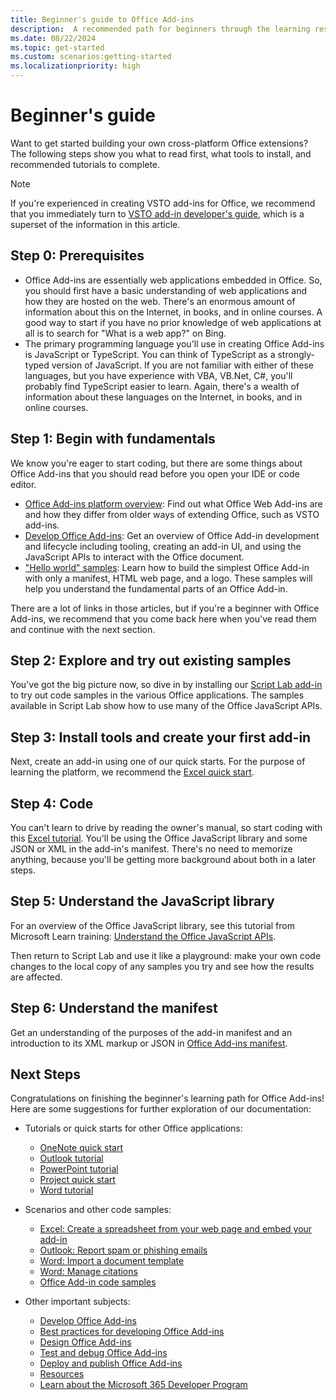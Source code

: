 ```yaml
---
title: Beginner's guide to Office Add-ins
description:  A recommended path for beginners through the learning resources for Office Add-ins.
ms.date: 08/22/2024
ms.topic: get-started
ms.custom: scenarios:getting-started
ms.localizationpriority: high
---
```


# Beginner's guide

Want to get started building your own cross-platform Office extensions? The following steps show you what to read first, what tools to install, and recommended tutorials to complete.

> [!NOTE]
> If you're experienced in creating VSTO add-ins for Office, we recommend that you immediately turn to [VSTO add-in developer's guide](learning-path-transition.md), which is a superset of the information in this article.

## Step 0: Prerequisites

- Office Add-ins are essentially web applications embedded in Office. So, you should first have a basic understanding of web applications and how they are hosted on the web. There's an enormous amount of information about this on the Internet, in books, and in online courses. A good way to start if you have no prior knowledge of web applications at all is to search for "What is a web app?" on Bing.
- The primary programming language you'll use in creating Office Add-ins is JavaScript or TypeScript. You can think of TypeScript as a strongly-typed version of JavaScript. If you are not familiar with either of these languages, but you have experience with VBA, VB.Net, C#, you'll probably find TypeScript easier to learn. Again, there's a wealth of information about these languages on the Internet, in books, and in online courses.

## Step 1: Begin with fundamentals

We know you're eager to start coding, but there are some things about Office Add-ins that you should read before you open your IDE or code editor.

- [Office Add-ins platform overview](office-add-ins.md): Find out what Office Web Add-ins are and how they differ from older ways of extending Office, such as VSTO add-ins.
- [Develop Office Add-ins](../develop/develop-overview.md): Get an overview of Office Add-in development and lifecycle including tooling, creating an add-in UI, and using the JavaScript APIs to interact with the Office document.
- ["Hello world" samples](https://github.com/OfficeDev/Office-Add-in-samples/tree/main/Samples/hello-world): Learn how to build the simplest Office Add-in with only a manifest, HTML web page, and a logo. These samples will help you understand the fundamental parts of an Office Add-in.

There are a lot of links in those articles, but if you're a beginner with Office Add-ins, we recommend that you come back here when you've read them and continue with the next section.

## Step 2: Explore and try out existing samples

You've got the big picture now, so dive in by installing our [Script Lab add-in](explore-with-script-lab.md) to try out code samples in the various Office applications. The samples available in Script Lab show how to use many of the Office JavaScript APIs.

## Step 3: Install tools and create your first add-in

Next, create an add-in using one of our quick starts. For the purpose of learning the platform, we recommend the [Excel quick start](../quickstarts/excel-quickstart-jquery.md).

## Step 4: Code

You can't learn to drive by reading the owner's manual, so start coding with this [Excel tutorial](../tutorials/excel-tutorial.md). You'll be using the Office JavaScript library and some JSON or XML in the add-in's manifest. There's no need to memorize anything, because you'll be getting more background about both in a later steps.

## Step 5: Understand the JavaScript library

For an overview of the Office JavaScript library, see this tutorial from Microsoft Learn training: [Understand the Office JavaScript APIs](/training/modules/understand-office-javascript-apis/index).

Then return to Script Lab and use it like a playground: make your own code changes to the local copy of any samples you try and see how the results are affected.

## Step 6: Understand the manifest

Get an understanding of the purposes of the add-in manifest and an introduction to its XML markup or JSON in [Office Add-ins manifest](../develop/add-in-manifests.md).

## Next Steps

Congratulations on finishing the beginner's learning path for Office Add-ins! Here are some suggestions for further exploration of our documentation:

- Tutorials or quick starts for other Office applications:

  - [OneNote quick start](../quickstarts/onenote-quickstart.md)
  - [Outlook tutorial](/outlook/add-ins/addin-tutorial)
  - [PowerPoint tutorial](../tutorials/powerpoint-tutorial.md)
  - [Project quick start](../quickstarts/project-quickstart.md)
  - [Word tutorial](../tutorials/word-tutorial.md)

- Scenarios and other code samples:

  - [Excel: Create a spreadsheet from your web page and embed your add-in](/office/dev/add-ins/excel/pnp-open-in-excel)
  - [Outlook: Report spam or phishing emails](https://github.com/OfficeDev/Office-Add-in-samples/tree/main/Samples/outlook-spam-reporting)
  - [Word: Import a document template](/office/dev/add-ins/word/import-template)
  - [Word: Manage citations](/office/dev/add-ins/word/citation-management)
  - [Office Add-in code samples](/office/dev/add-ins/overview/office-add-in-code-samples)

- Other important subjects:

  - [Develop Office Add-ins](../develop/develop-overview.md)
  - [Best practices for developing Office Add-ins](../concepts/add-in-development-best-practices.md)
  - [Design Office Add-ins](../design/add-in-design.md)
  - [Test and debug Office Add-ins](../testing/test-debug-office-add-ins.md)
  - [Deploy and publish Office Add-ins](../publish/publish.md)
  - [Resources](../resources/resources-links-help.md)
  - [Learn about the Microsoft 365 Developer Program](https://aka.ms/m365devprogram)
